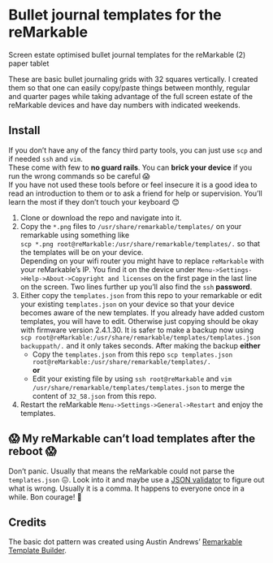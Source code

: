 # Bullet journal templates for the reMarkable
Screen estate optimised bullet journal templates for the reMarkable (2) paper tablet

These are basic bullet journaling grids with 32 squares vertically. I created them so that one can easily copy/paste things between monthly, regular and quarter pages while taking advantage of the full screen estate of the reMarkable devices and have day numbers with indicated weekends.

## Install

If you don’t have any of the fancy third party tools, you can just use `scp` and if needed `ssh` and `vim`.  
These come with few to **no guard rails**. You can **brick your device** if you run the wrong commands so be careful 😱  
If you have not used these tools before or feel insecure it is a good idea to read an introduction to them or to ask a friend for help or supervision. You’ll learn the most if they don’t touch your keyboard 😊

1. Clone or download the repo and navigate into it.
1. Copy the `*.png` files to `/usr/share/remarkable/templates/` on your remarkable using something like  
`scp *.png root@reMarkable:/usr/share/remarkable/templates/.` so that the templates will be on your device.   
Depending on your wifi router you might have to replace `reMarkable` with your reMarkable’s IP. You find it on the device under `Menu->Settings->Help->About->Copyright and licenses` on the first page in the last line on the screen. Two lines further up you’ll also find the `ssh` **password**.
1. Either copy the `templates.json` from this repo to your remarkable or edit your existing `templates.json` on your device so that your device becomes aware of the new templates. If you already have added custom templates, you will have to edit. Otherwise just copying should be okay with firmware version 2.4.1.30. It is safer to make a backup now using `scp root@reMarkable:/usr/share/remarkable/templates/templates.json backuppath/.` and it only takes seconds. After making the backup
**either**
    * Copy the `templates.json` from this repo `scp templates.json root@reMarkable:/usr/share/remarkable/templates/.`  
**or**  
    * Edit your existing file by using `ssh root@reMarkable` and `vim /usr/share/remarkable/templates/templates.json` to merge the content of `32_58.json` from this repo.  
1. Restart the reMarkable `Menu->Settings->General->Restart` and enjoy the templates.

## 😱 My reMarkable can’t load templates after the reboot 😱

Don’t panic. Usually that means the reMarkable could not parse the `templates.json` 😖. Look into it and maybe use a [JSON validator](https://duckduckgo.com/q=json+validator&ia=answer) to figure out what is wrong. Usually it is a comma. It happens to everyone once in a while. Bon courage! 🤗

## Credits

The basic dot pattern was created using Austin Andrews’ [Remarkable Template Builder](https://github.com/Templarian/Remarkable).
